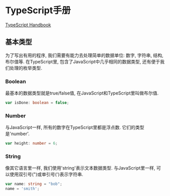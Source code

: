 # TypeScript手册

[TypeScript Handbook](http://www.typescriptlang.org/Handbook)

## 基本类型

为了写出有用的程序, 我们需要有能力去处理简单的数据单位: 数字, 字符串, 结构, 布尔值等. 在TypeScript里, 包含了JavaScript中几乎相同的数据类型, 还有便于我们处理的枚举类型.

### Boolean

最基本的数据类型就是true/false值, 在JavaScript和TypeScript里叫做布尔值.

```typescript
var isDone: boolean = false;
```

### Number

与JavaScript一样, 所有的数字在TypeScript里都是浮点数. 它们的类型是'number'.

```typescript
var height: number = 6;
```

### String

像其它语言里一样, 我们使用'string'表示文本数据类型. 与JavaScript里一样, 可以使用双引号(")或单引号(')表示字符串.

```typescript
var name: string = "bob";
name = 'smith';
```

